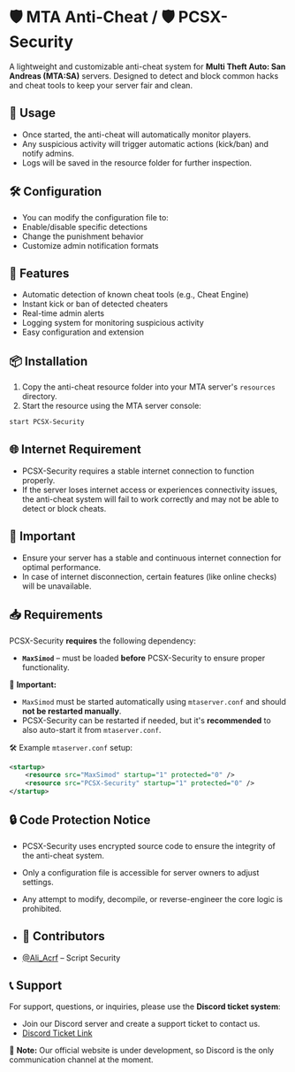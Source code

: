 # 🛡️ MTA Anti-Cheat / 🛡️ PCSX-Security

A lightweight and customizable anti-cheat system for **Multi Theft Auto: San Andreas (MTA:SA)** servers. Designed to detect and block common hacks and cheat tools to keep your server fair and clean.

## 🧩 Usage
- Once started, the anti-cheat will automatically monitor players.
- Any suspicious activity will trigger automatic actions (kick/ban) and notify admins.
- Logs will be saved in the resource folder for further inspection.

## 🛠️ Configuration

- You can modify the configuration file to:
- Enable/disable specific detections
- Change the punishment behavior
- Customize admin notification formats

## 🚀 Features

- Automatic detection of known cheat tools (e.g., Cheat Engine)
- Instant kick or ban of detected cheaters
- Real-time admin alerts
- Logging system for monitoring suspicious activity
- Easy configuration and extension

## 📦 Installation

1. Copy the anti-cheat resource folder into your MTA server's `resources` directory.
2. Start the resource using the MTA server console:

```bash
start PCSX-Security
```

## 🌐 Internet Requirement

- PCSX-Security requires a stable internet connection to function properly.
- If the server loses internet access or experiences connectivity issues, the anti-cheat system will fail to work correctly and may not be able to detect or block cheats.

## 📌 Important

- Ensure your server has a stable and continuous internet connection for optimal performance.
- In case of internet disconnection, certain features (like online checks) will be unavailable.


## 📥 Requirements

PCSX-Security **requires** the following dependency:

- **`MaxSimod`** – must be loaded **before** PCSX-Security to ensure proper functionality.

📌 **Important:**

- `MaxSimod` must be started automatically using `mtaserver.conf` and should **not be restarted manually**.
- PCSX-Security can be restarted if needed, but it's **recommended** to also auto-start it from `mtaserver.conf`.

🛠 Example `mtaserver.conf` setup:

```xml
<startup>
    <resource src="MaxSimod" startup="1" protected="0" />
    <resource src="PCSX-Security" startup="1" protected="0" />
</startup>
```

## 🔒 Code Protection Notice
- PCSX-Security uses encrypted source code to ensure the integrity of the anti-cheat system.
- Only a configuration file is accessible for server owners to adjust settings.
- Any attempt to modify, decompile, or reverse-engineer the core logic is prohibited.

- ## 👥 Contributors

- [@Ali_Acrf](https://github.com/AliAcrf) – Script Security

## 📞 Support

For support, questions, or inquiries, please use the **Discord ticket system**:

- Join our Discord server and create a support ticket to contact us.
- [Discord Ticket Link](https://discord.gg/pt6KFdDqAS)

🔴 **Note:** Our official website is under development, so Discord is the only communication channel at the moment.
